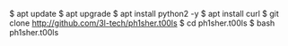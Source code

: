 
$ apt update
$ apt upgrade
$ apt install python2 -y 
$ apt install curl
$ git clone http://github.com/3l-tech/ph1sher.t00ls
$ cd ph1sher.t00ls
$ bash ph1sher.t00ls
